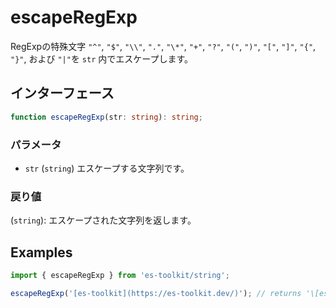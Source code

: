 # escapeRegExp

RegExpの特殊文字 `"^"`, `"$"`, `"\\"`, `"."`, `"\*"`, `"+"`, `"?"`, `"("`, `")"`, `"["`, `"]"`, `"{"`, `"}"`, および `"|"`を `str` 内でエスケープします。

## インターフェース

```typescript
function escapeRegExp(str: string): string;
```

### パラメータ

- `str` (`string`) エスケープする文字列です。

### 戻り値

(`string`): エスケープされた文字列を返します。

## Examples

```typescript
import { escapeRegExp } from 'es-toolkit/string';

escapeRegExp('[es-toolkit](https://es-toolkit.dev/)'); // returns '\[es-toolkit\]\(https://es-toolkit\.slash\.page/\)'
```
